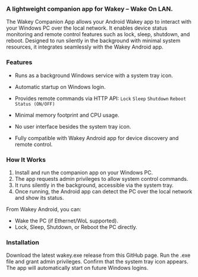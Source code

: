 ### A lightweight companion app for Wakey – Wake On LAN.

The Wakey Companion App allows your Android Wakey app to interact with your Windows PC over the local network. It enables device status monitoring and remote control features such as lock, sleep, shutdown, and reboot. Designed to run silently in the background with minimal system resources, it integrates seamlessly with the Wakey Android app.

### Features
- Runs as a background Windows service with a system tray icon.
- Automatic startup on Windows login.
- Provides remote commands via HTTP API:
  `Lock`
  `Sleep`
  `Shutdown`
  `Reboot`
  `Status (ON/OFF)`

- Minimal memory footprint and CPU usage.
- No user interface besides the system tray icon.
- Fully compatible with Wakey Android app for device discovery and remote control.

### How It Works
1. Install and run the companion app on your Windows PC.
2. The app requests admin privileges to allow system control commands.
3. It runs silently in the background, accessible via the system tray.
4. Once running, the Android app can detect the PC over the local network and show its status.

From Wakey Android, you can:
- Wake the PC (if Ethernet/WoL supported).
- Lock, Sleep, Shutdown, or Reboot the PC directly.

### Installation
Download the latest wakey.exe release from this GitHub page.
Run the .exe file and grant admin privileges.
Confirm that the system tray icon appears.
The app will automatically start on future Windows logins.
